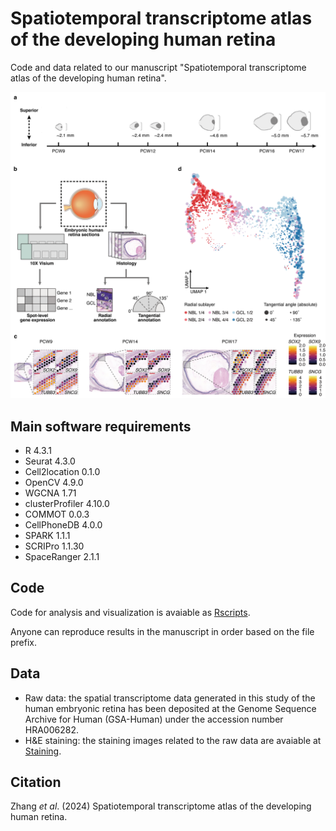 # Spatiotemporal transcriptome atlas of the developing human retina
Code and data related to our manuscript "Spatiotemporal transcriptome atlas of the developing human retina".

![Fig. 1 - Overview](overview.png)

## Main software requirements
* R 4.3.1
* Seurat 4.3.0
* Cell2location 0.1.0
* OpenCV 4.9.0
* WGCNA 1.71
* clusterProfiler 4.10.0
* COMMOT 0.0.3
* CellPhoneDB 4.0.0
* SPARK 1.1.1
* SCRIPro 1.1.30
* SpaceRanger 2.1.1

## Code
Code for analysis and visualization is avaiable as [Rscripts](Rscripts).

Anyone can reproduce results in the manuscript in order based on the file prefix.

## Data
* Raw data: the spatial transcriptome data generated in this study of the human embryonic retina has been deposited at the Genome Sequence Archive for Human (GSA-Human) under the accession number HRA006282.
* H&E staining: the staining images related to the raw data are avaiable at [Staining](Staining).

## Citation
Zhang *et al*. (2024) Spatiotemporal transcriptome atlas of the developing human retina.
